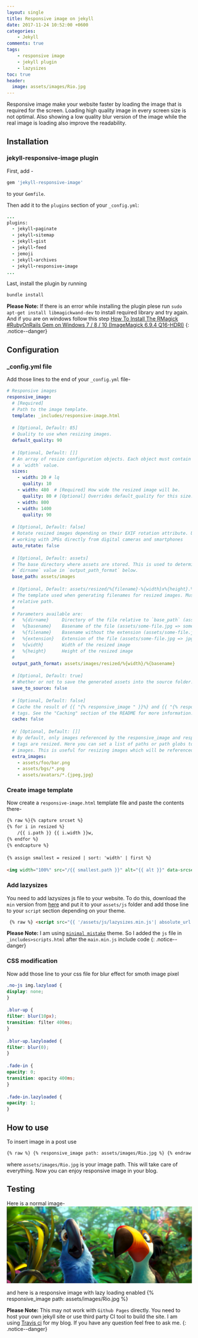 ```yaml
---
layout: single
title: Responsive image on jekyll
date: 2017-11-24 10:52:00 +0600
categories: 
    - Jekyll
comments: true
tags:
    - responsive image
    - jekyll plugin
    - lazysizes
toc: true
header:
  image: assets/images/Rio.jpg
---
```

Responsive image make your website faster by loading the image that is required for the screen. Loading high quality image in every screen size is not optimal. Also showing a low quality blur version of the image while the real image is loading also improve the readability.
## Installation
### jekyll-responsive-image plugin
First, add -

```ruby
gem 'jekyll-responsive-image'
```

to your `Gemfile`.

Then add it to the `plugins` section of your `_config.yml`:

```ruby
...
plugins:
  - jekyll-paginate
  - jekyll-sitemap
  - jekyll-gist
  - jekyll-feed
  - jemoji
  - jekyll-archives
  - jekyll-responsive-image
...
```

Last, install the plugin by running 

```bash
bundle install
```

**Please Note:** If there is an error while installing the plugin plese run `sudo apt-get install libmagickwand-dev` to install required library and try again. And if you are on windows follow this step [How To Install The RMagick #RubyOnRails Gem on Windows 7 / 8 / 10 (ImageMagick 6.9.4 Q16-HDRI)](https://medium.com/ruby-on-rails-web-application-development/install-rmagick-gem-on-windows-7-8-10-imagemagick-6-9-4-q16-hdri-5492c3fef202)
{: .notice--danger}

## Configuration
### _config.yml file
Add those lines to the end of your `_config.yml` file- 

```yaml
# Responsive images
responsive_image:
  # [Required]
  # Path to the image template.
  template: _includes/responsive-image.html

  # [Optional, Default: 85]
  # Quality to use when resizing images.
  default_quality: 90

  # [Optional, Default: []]
  # An array of resize configuration objects. Each object must contain at least
  # a `width` value.
  sizes:
    - width: 20 # lq
      quality: 10
    - width: 480  # [Required] How wide the resized image will be.
      quality: 80 # [Optional] Overrides default_quality for this size.
    - width: 800
    - width: 1400
      quality: 90

  # [Optional, Default: false]
  # Rotate resized images depending on their EXIF rotation attribute. Useful for
  # working with JPGs directly from digital cameras and smartphones
  auto_rotate: false

  # [Optional, Default: assets]
  # The base directory where assets are stored. This is used to determine the
  # `dirname` value in `output_path_format` below.
  base_path: assets/images

  # [Optional, Default: assets/resized/%{filename}-%{width}x%{height}.%{extension}]
  # The template used when generating filenames for resized images. Must be a
  # relative path.
  #
  # Parameters available are:
  #   %{dirname}     Directory of the file relative to `base_path` (assets/sub/dir/some-file.jpg => sub/dir)
  #   %{basename}    Basename of the file (assets/some-file.jpg => some-file.jpg)
  #   %{filename}    Basename without the extension (assets/some-file.jpg => some-file)
  #   %{extension}   Extension of the file (assets/some-file.jpg => jpg)
  #   %{width}       Width of the resized image
  #   %{height}      Height of the resized image
  #
  output_path_format: assets/images/resized/%{width}/%{basename}

  # [Optional, Default: true]
  # Whether or not to save the generated assets into the source folder.
  save_to_source: false

  # [Optional, Default: false]
  # Cache the result of {{ "{% responsive_image " }}%} and {{ "{% responsive_image_block " }}%} 
  # tags. See the "Caching" section of the README for more information.
  cache: false

  #/ [Optional, Default: []]
  # By default, only images referenced by the responsive_image and responsive_image_block
  # tags are resized. Here you can set a list of paths or path globs to resize other
  # images. This is useful for resizing images which will be referenced from stylesheets.
  extra_images:
    - assets/foo/bar.png
    - assets/bgs/*.png
    - assets/avatars/*.{jpeg,jpg}

```
### Create image template
Now create a `responsive-image.html` template file and paste the contents there- 

```html
{% raw %}{% capture srcset %}
{% for i in resized %}
    /{{ i.path }} {{ i.width }}w,
{% endfor %}
{% endcapture %}

{% assign smallest = resized | sort: 'width' | first %}

<img width="100%" src="/{{ smallest.path }}" alt="{{ alt }}" data-srcset="{{ srcset | strip_newlines }}" class="blur-up lazyautosizes lazyload"> {% endraw %}
```

### Add lazysizes
You need to add lazysizes js file to your website. To do this, download the `min` version from [here](https://github.com/aFarkas/lazysizes) and put it to your `assets/js` folder and add those line to your `script` section depending on your theme.
```html
 {% raw %} <script src="{{ '/assets/js/lazysizes.min.js'| absolute_url }}"></script> {% endraw %}
```

**Please Note:** I am using [`minimal mistake`](https://github.com/mmistakes/minimal-mistakes) theme. So I added the `js` file in `_includes>scripts.html` after the `main.min.js` include code
{: .notice--danger}

### CSS modification
Now add those line to your css file for blur effect for smoth image pixel

```scss
.no-js img.lazyload {
display: none;
}

.blur-up {
filter: blur(10px);
transition: filter 400ms;
}

.blur-up.lazyloaded {
filter: blur(0);
}

.fade-in {
opacity: 0;
transition: opacity 400ms;
}

.fade-in.lazyloaded {
opacity: 1;
}
```

## How to use
To insert image in a post use 

```html
{% raw %} {% responsive_image path: assets/images/Rio.jpg %} {% endraw %}
```

where  `assets/images/Rio.jpg` is your image path. This will take care of everything. Now you can enjoy responsive image in your blog.

## Testing
Here is a normal image-
![rio](/assets/images/Rio.jpg)

and here is a responsive image with lazy loading enabled
{% responsive_image path: assets/images/Rio.jpg %}

**Please Note:** This may not work with `Github Pages` directly. You need to host your own jekyll site or use third party CI tool to build the site. I am using [Travis ci](https://travis-ci.com/) for my blog. If you have any question feel free to ask me. 
{: .notice--danger}